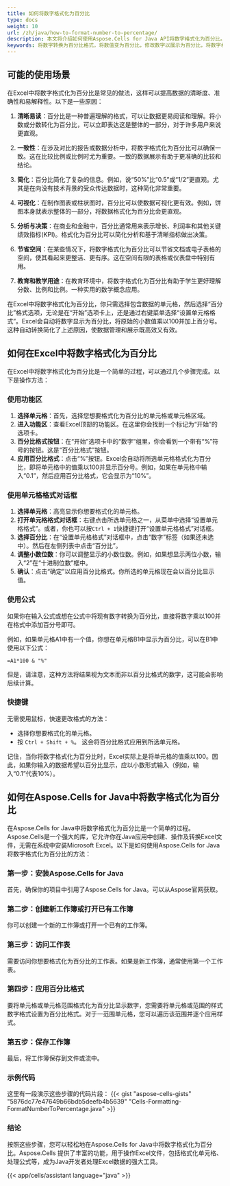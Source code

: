 ```yaml
---
title: 如何将数字格式化为百分比
type: docs
weight: 10
url: /zh/java/how-to-format-number-to-percentage/
description: 本文将介绍如何使用Aspose.Cells for Java API将数字格式化为百分比。
keywords: 将数字转换为百分比格式，将数值变为百分比，修改数字以展示为百分比，将数字格式化为百分比，调整数值以表示百分比，格式化数字为百分比
---
```


## **可能的使用场景**
在Excel中将数字格式化为百分比是常见的做法，这样可以提高数据的清晰度、准确性和易解释性。以下是一些原因：

1. **清晰易读**：百分比是一种普遍理解的格式，可以让数据更易阅读和理解。将小数或分数转化为百分比，可以立即表达这是整体的一部分，对于许多用户来说更直观。

2. **一致性**：在涉及对比的报告或数据分析中，将数字格式化为百分比可以确保一致。这在比较比例或比例时尤为重要。一致的数据展示有助于更准确的比较和结论。

3. **简化**：百分比简化了复杂的信息。例如，说“50%”比“0.5”或“1/2”更直观。尤其是在向没有技术背景的受众传达数据时，这种简化非常重要。

4. **可视化**：在制作图表或柱状图时，百分比可以使数据可视化更有效。例如，饼图本身就表示整体的一部分，将数据格式化为百分比会更直观。

5. **分析与决策**：在商业和金融中，百分比通常用来表示增长、利润率和其他关键绩效指标(KPI)。格式化为百分比可以简化分析和基于清晰指标做出决策。

6. **节省空间**：在某些情况下，将数字格式化为百分比可以节省文档或电子表格的空间，使其看起来更整洁、更有序。这在空间有限的表格或仪表盘中特别有用。

7. **教育和教学用途**：在教育环境中，将数字格式化为百分比有助于学生更好理解分数、比例和比例。一种实用的数学概念应用。

在Excel中将数字格式化为百分比，你只需选择包含数据的单元格，然后选择“百分比”格式选项，无论是在“开始”选项卡上，还是通过右键菜单选择“设置单元格格式”。Excel会自动将数字显示为百分比，将原始的小数值乘以100并加上百分号。这种自动转换简化了上述原因，使数据管理和展示既高效又有效。

## **如何在Excel中将数字格式化为百分比**
在Excel中将数字格式化为百分比是一个简单的过程，可以通过几个步骤完成。以下是操作方法：

### 使用功能区

1. **选择单元格**：首先，选择您想要格式化为百分比的单元格或单元格区域。
2. **进入功能区**：查看Excel顶部的功能区。在这里你会找到一个标记为“开始”的选项卡。
3. **百分比格式按钮**：在“开始”选项卡中的“数字”组里，你会看到一个带有“%”符号的按钮。这是“百分比格式”按钮。
4. **应用百分比格式**：点击“%”按钮。Excel会自动将所选单元格格式化为百分比，即将单元格中的值乘以100并显示百分号。例如，如果在单元格中输入“0.1”，然后应用百分比格式，它会显示为“10%”。

### 使用单元格格式对话框

1. **选择单元格**：高亮显示你想要格式化的单元格。
2. **打开单元格格式对话框**：右键点击所选单元格之一，从菜单中选择“设置单元格格式”。或者，你也可以按`Ctrl + 1`快捷键打开“设置单元格格式”对话框。
3. **选择百分比**：在“设置单元格格式”对话框中，点击“数字”标签（如果还未选中）。然后在左侧列表中点击“百分比”。
4. **调整小数位数**：你可以调整显示的小数位数。例如，如果想显示两位小数，输入“2”在“十进制位数”框中。
5. **确认**：点击“确定”以应用百分比格式。你所选的单元格现在会以百分比显示值。

### 使用公式

如果你在输入公式或想在公式中将现有数字转换为百分比，直接将数字乘以100并在格式中添加百分号即可。

例如，如果单元格A1中有一个值，你想在单元格B1中显示为百分比，可以在B1中使用以下公式：

```excel
=A1*100 & "%"
```

但是，请注意，这种方法将结果视为文本而非以百分比格式的数字，这可能会影响后续计算。

### 快捷键

无需使用鼠标，快速更改格式的方法：
- 选择你想要格式化的单元格。
- 按 `Ctrl + Shift + %`。 这会将百分比格式应用到所选单元格。

记住，当你将数字格式化为百分比时，Excel实际上是将单元格的值乘以100。因此，如果你输入的数据希望以百分比显示，应以小数形式输入（例如，输入“0.1”代表10%）。

## **如何在Aspose.Cells for Java中将数字格式化为百分比**
在Aspose.Cells for Java中将数字格式化为百分比是一个简单的过程。Aspose.Cells是一个强大的库，它允许你在Java应用中创建、操作及转换Excel文件，无需在系统中安装Microsoft Excel。以下是如何使用Aspose.Cells for Java将数字格式化为百分比的方法：

### 第一步：安装Aspose.Cells for Java

首先，确保你的项目中引用了Aspose.Cells for Java。可以从Aspose官网获取。

### 第二步：创建新工作簿或打开已有工作簿

你可以创建一个新的工作簿或打开一个已有的工作簿。 


### 第三步：访问工作表

需要访问你想要格式化为百分比的工作表。如果是新工作簿，通常使用第一个工作表。

### 第四步：应用百分比格式

要将单元格或单元格范围格式化为百分比显示数字，您需要将单元格或范围的样式数字格式设置为百分比格式。对于一范围单元格，您可以遍历该范围并逐个应用样式。

### 第五步：保存工作簿

最后，将工作簿保存到文件或流中。

### 示例代码

这里有一段演示这些步骤的代码片段：
{{< gist "aspose-cells-gists" "5876dc77e47649b66bdb5deefb4b5639" "Cells-Formatting-FormatNumberToPercentage.java" >}}

### 结论

按照这些步骤，您可以轻松地在Aspose.Cells for Java中将数字格式化为百分比。Aspose.Cells 提供了丰富的功能，用于操作Excel文件，包括格式化单元格、处理公式等，成为Java开发者处理Excel数据的强大工具。

{{< app/cells/assistant language="java" >}}
